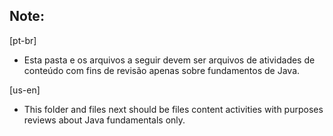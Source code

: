 ## Note:
[pt-br]
 - Esta pasta e os arquivos a seguir devem ser arquivos de atividades de conteúdo com fins de revisão apenas sobre fundamentos de Java.

[us-en]
 - This folder and files next should be files content activities with purposes reviews about Java fundamentals only.